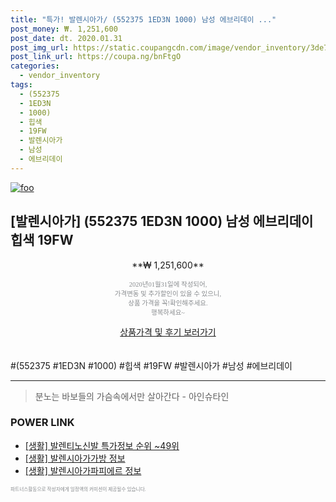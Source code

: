 ```yaml
--- 
title: "특가! 발렌시아가/ (552375 1ED3N 1000) 남성 에브리데이 ..." 
post_money: ₩. 1,251,600 
post_date: dt. 2020.01.31 
post_img_url: https://static.coupangcdn.com/image/vendor_inventory/3de7/a95cc5bb38d6e31e1ac9d1b48462fc946b183a9f38c0c51b783d005ed3a4.jpg 
post_link_url: https://coupa.ng/bnFtgO 
categories: 
  - vendor_inventory 
tags: 
  - (552375 
  - 1ED3N 
  - 1000) 
  - 힙색 
  - 19FW 
  - 발렌시아가 
  - 남성 
  - 에브리데이 
--- 
```

[![foo](https://static.coupangcdn.com/image/vendor_inventory/3de7/a95cc5bb38d6e31e1ac9d1b48462fc946b183a9f38c0c51b783d005ed3a4.jpg)](https://coupa.ng/bnFtgO) 

## [발렌시아가] (552375 1ED3N 1000) 남성 에브리데이 힙색 19FW 
<p style="text-align: center;">**₩ 1,251,600**</p> 
<p style="text-align: center;"><span style="color: #898c8f; font-family: Georgia,Times,serif; font-size: 0.75em;">2020년01월31일에 작성되어, <br>가격변동 및 추가할인이 있을 수 있으니,<br> 상품 가격을 꼭!확인해주세요.<br>행복하세요~</span> 
</p>	 
<div markdown="0" style="text-align: center;"><a href="https://coupa.ng/bnFtgO" class="btn btn--success">상품가격 및 후기 보러가기</a></div> 
<br><br> 
  #(552375 #1ED3N #1000) #힙색 #19FW #발렌시아가 #남성 #에브리데이 
<hr> 

> 분노는 바보들의 가슴속에서만 살아간다 - 아인슈타인 


### POWER LINK

* <a href="https://blog.naver.com/sakai111/221782151693" target="_blank"> [생활] 발렌티노신발 특가정보 순위 ~49위</a>
* <a href="https://blog.naver.com/fasyy4321/221763375198" target="_blank"> [생활] 발렌시아가가방 정보 </a>
* <a href="https://blog.naver.com/fasyy4321/221760249066" target="_blank"> [생활] 발렌시아가파피에르 정보 </a>

<span style="color: #898c8f; font-family: Georgia,Times,serif; font-size: 0.55em;">파트너스활동으로 작성자에게 일정액의 커미션이 제공될수 있습니다.</span> 
